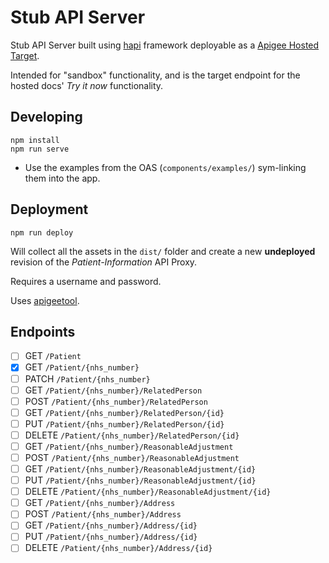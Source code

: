 # Stub API Server

Stub API Server built using [hapi](https://hapi.dev/) framework deployable as a [Apigee Hosted Target](https://docs.apigee.com/api-platform/hosted-targets/hosted-targets-overview).

Intended for "sandbox" functionality, and is the target endpoint for the hosted docs' *Try it now* functionality.

## Developing

```
npm install
npm run serve
```

 * Use the examples from the OAS (`components/examples/`) sym-linking them into the app.

## Deployment

```
npm run deploy
```

Will collect all the assets in the `dist/` folder and create a new **undeployed** revision of the *Patient-Information* API Proxy.

Requires a username and password.

Uses [apigeetool](https://www.npmjs.com/package/apigeetool).

## Endpoints

- [ ] GET    `/Patient`
- [x] GET    `/Patient/{nhs_number}`
- [ ] PATCH  `/Patient/{nhs_number}`
- [ ] GET    `/Patient/{nhs_number}/RelatedPerson`
- [ ] POST   `/Patient/{nhs_number}/RelatedPerson`
- [ ] GET    `/Patient/{nhs_number}/RelatedPerson/{id}`
- [ ] PUT    `/Patient/{nhs_number}/RelatedPerson/{id}`
- [ ] DELETE `/Patient/{nhs_number}/RelatedPerson/{id}`
- [ ] GET    `/Patient/{nhs_number}/ReasonableAdjustment`
- [ ] POST   `/Patient/{nhs_number}/ReasonableAdjustment`
- [ ] GET    `/Patient/{nhs_number}/ReasonableAdjustment/{id}`
- [ ] PUT    `/Patient/{nhs_number}/ReasonableAdjustment/{id}`
- [ ] DELETE `/Patient/{nhs_number}/ReasonableAdjustment/{id}`
- [ ] GET    `/Patient/{nhs_number}/Address`
- [ ] POST   `/Patient/{nhs_number}/Address`
- [ ] GET    `/Patient/{nhs_number}/Address/{id}`
- [ ] PUT    `/Patient/{nhs_number}/Address/{id}`
- [ ] DELETE `/Patient/{nhs_number}/Address/{id}`
